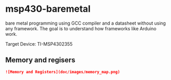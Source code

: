 # msp430-baremetal
bare metal programming using GCC compiler and a datasheet without using any framework.
The goal is to understand how frameworks like Arduino work.

Target Device: TI-MSP4302355

## Memory and regisers

``` markdown
![Memory and Registers](doc/images/memory_map.png)



